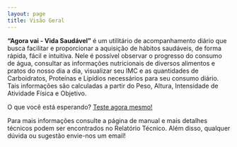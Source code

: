 ```yaml
---
layout: page
title: Visão Geral
---
```


**“Agora vai - Vida Saudável”** é um utilitário de acompanhamento diário que busca facilitar e proporcionar a aquisição de hábitos saudáveis, de forma rápida, fácil e intuitiva. Nele é possível observar o progresso do consumo de água, consultar as informações nutricionais de diversos alimentos e pratos do nosso dia a dia, visualizar seu IMC e as quantidades de Carboidratos, Proteínas e Lipídios necessários para seu consumo diário. Tais informações são calculadas a partir do Peso, Altura, Intensidade de Atividade Física e Objetivo.

O que você está esperando? [Teste agora mesmo!](https://purple-rain.josedhonatas.repl.co)

Para mais informações consulte a página de manual e mais detalhes técnicos podem ser encontrados no Relatório Técnico. Além disso, qualquer dúvida ou sugestão envie-nos um email!
